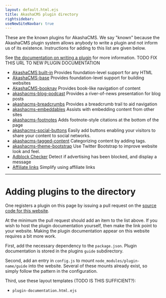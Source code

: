 ```yaml
---
layout: default.html.ejs
title: AkashaCMS plugin directory
rightsidebar:
useNewSiteNavbar: true
---
```


These are the known plugins for AkashaCMS.  We say "known" because the AkashaCMS plugin system allows anybody to write a plugin and not inform us of its existence.  Instructions for adding to this list are given below.

See [the documentation on writing a plugin](/configuration/ab-plugins.html) for more information.  TODO FIX THIS URL TO NEW PLUGIN DOCUMENTATION

<ul class="list-group">
<li class="list-group-item"><a href="built-in/index.html">AkashaCMS built-in</a> Provides foundation-level support for any HTML</li>
<li class="list-group-item"><a href="base/index.html">AkashaCMS-base</a> Provides foundation-level support for building websites</li>
<li class="list-group-item"><a href="booknav/index.html">AkashaCMS-booknav</a> Provides book-like navigation of content</li>
<li class="list-group-item"><a href="blog-podcast/index.html">akashacms-blog-podcast</a> Provides a river-of-news presentation for blog posts</li>
<li class="list-group-item"><a href="breadcrumbs/index.html">akashacms-breadcrumbs</a> Provides a breadcrumb trail to aid navigation</li>
<li class="list-group-item"><a href="embeddables/index.html">akashacms-embeddables</a> Assists with embedding content from other sites</li>
<li class="list-group-item"><a href="footnotes/index.html">akashacms-footnotes</a> Adds footnote-style citations at the bottom of the page</li>
<li class="list-group-item"><a href="social-buttons/index.html">akashacms-social-buttons</a> Easily add buttons enabling your visitors to share your content to social networks.</li>
<li class="list-group-item"><a href="tagged-content/index.html">akashacms-tagged-content</a> Categorizing content by adding tags.</li>
<li class="list-group-item"><a href="theme-bootstrap/index.html">akashacms-theme-bootstrap</a> Use Twitter Bootstrap to improve website look and feel.</li>
<li class="list-group-item"><a href="adblock-checker/index.html">Adblock Checker</a> Detect if advertising has been blocked, and display a message</li>
<li class="list-group-item"><a href="affiliates/index.html">Affiliate links</a> Simplify using affiliate links</li>
</ul>


------------------------------------

# Adding plugins to the directory

One registers a plugin on this page by issuing a pull request on the [source code for this website](https://github.com/robogeek/akashacms-website).

At the minimum the pull request should add an item to the list above.  If you wish to host the plugin documentation yourself, then make the link point to your website.  Making the plugin documentation appear on this website requires a bit more work.

First, add the necessary dependency to the `package.json`.  Plugin documentation is stored in the plugins `guide` subdirectory.

Second, add an entry in `config.js` to mount `node_modules/plugin-name/guide` into the website.  Several of these mounts already exist, so simply follow the pattern in the configuration.

Third, use these layout templates (TODO IS THIS SUFFICIENT?):

* `plugin-documentation.html.ejs`
